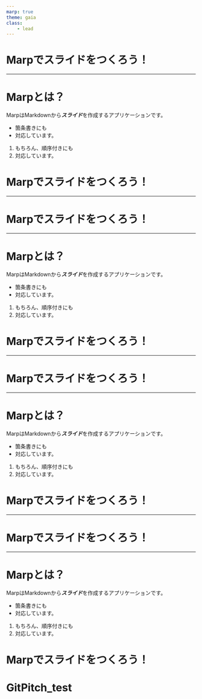 ```yaml
---
marp: true
theme: gaia
class:
    - lead
---
```


# Marpでスライドをつくろう！
---

# Marpとは？

MarpはMarkdownから***スライド***を作成するアプリケーションです。
- 箇条書きにも
- 対応しています。
1. もちろん、順序付きにも
2. 対応しています。

# Marpでスライドをつくろう！
---

# Marpでスライドをつくろう！
---

# Marpとは？

MarpはMarkdownから***スライド***を作成するアプリケーションです。
- 箇条書きにも
- 対応しています。
1. もちろん、順序付きにも
2. 対応しています。

# Marpでスライドをつくろう！
---

# Marpでスライドをつくろう！
---

# Marpとは？

MarpはMarkdownから***スライド***を作成するアプリケーションです。
- 箇条書きにも
- 対応しています。
1. もちろん、順序付きにも
2. 対応しています。

# Marpでスライドをつくろう！
---

# Marpでスライドをつくろう！
---

# Marpとは？

MarpはMarkdownから***スライド***を作成するアプリケーションです。
- 箇条書きにも
- 対応しています。
1. もちろん、順序付きにも
2. 対応しています。

# Marpでスライドをつくろう！
# GitPitch_test
